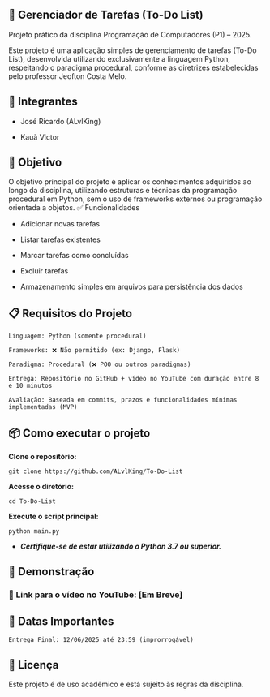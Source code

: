 ## 📝 Gerenciador de Tarefas (To-Do List)

Projeto prático da disciplina Programação de Computadores (P1) – 2025.

Este projeto é uma aplicação simples de gerenciamento de tarefas (To-Do List), desenvolvida utilizando exclusivamente a linguagem Python, respeitando o paradigma procedural, conforme as diretrizes estabelecidas pelo professor Jeofton Costa Melo.

## 👥 Integrantes

- José Ricardo (ALvlKing)

- Kauã Victor

## 🎯 Objetivo

O objetivo principal do projeto é aplicar os conhecimentos adquiridos ao longo da disciplina, utilizando estruturas e técnicas da programação procedural em Python, sem o uso de frameworks externos ou programação orientada a objetos.
✅ Funcionalidades

- Adicionar novas tarefas

- Listar tarefas existentes

- Marcar tarefas como concluídas

- Excluir tarefas

- Armazenamento simples em arquivos para persistência dos dados

## 📋 Requisitos do Projeto

    Linguagem: Python (somente procedural)

    Frameworks: ❌ Não permitido (ex: Django, Flask)

    Paradigma: Procedural (❌ POO ou outros paradigmas)

    Entrega: Repositório no GitHub + vídeo no YouTube com duração entre 8 e 10 minutos

    Avaliação: Baseada em commits, prazos e funcionalidades mínimas implementadas (MVP)

## 📦 Como executar o projeto

**Clone o repositório:**

```
git clone https://github.com/ALvlKing/To-Do-List
```

**Acesse o diretório:**
```
cd To-Do-List
```
**Execute o script principal:**
```
python main.py
```
* ***Certifique-se de estar utilizando o Python 3.7 ou superior.***

## 🎥 Demonstração

### 🔗 Link para o vídeo no YouTube: [Em Breve]

## 📅 Datas Importantes

    Entrega Final: 12/06/2025 até 23:59 (improrrogável)

## 📜 Licença

Este projeto é de uso acadêmico e está sujeito às regras da disciplina.
